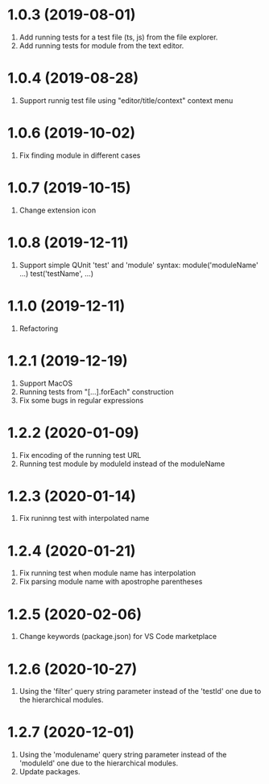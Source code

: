 # 1.0.3 (2019-08-01)
1. Add running tests for a test file (ts, js) from the file explorer.
2. Add running tests for module from the text editor.

# 1.0.4 (2019-08-28)
1. Support runnig test file using "editor/title/context" context menu

# 1.0.6 (2019-10-02)
1. Fix finding module in different cases

# 1.0.7 (2019-10-15)
1. Change extension icon

# 1.0.8 (2019-12-11)
1. Support simple QUnit 'test' and 'module' syntax:
    module('moduleName' ...)
        test('testName', ...)

# 1.1.0 (2019-12-11)
1. Refactoring

# 1.2.1 (2019-12-19)
1. Support MacOS
2. Running tests from "[...].forEach" construction
3. Fix some bugs in regular expressions

# 1.2.2 (2020-01-09)
1. Fix encoding of the running test URL
2. Running test module by moduleId instead of the moduleName

# 1.2.3 (2020-01-14)
1. Fix runinng test with interpolated name

# 1.2.4 (2020-01-21)
1. Fix running test when module name has interpolation
2. Fix parsing module name with apostrophe parentheses

# 1.2.5 (2020-02-06)
1. Change keywords (package.json) for VS Code marketplace

# 1.2.6 (2020-10-27)
1. Using the 'filter' query string parameter instead of the 'testId' one due to the hierarchical modules.

# 1.2.7 (2020-12-01)
1. Using the 'modulename' query string parameter instead of the 'moduleId' one due to the hierarchical modules.
2. Update packages.
